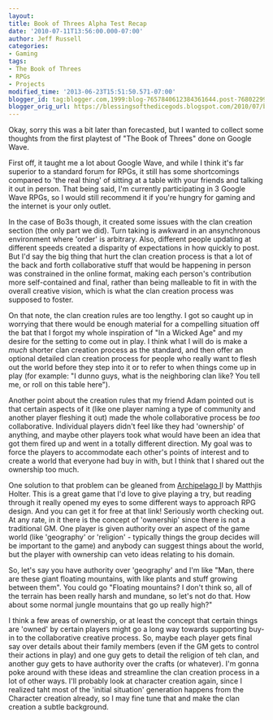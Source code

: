 ```yaml
---
layout:  
title: Book of Threes Alpha Test Recap
date: '2010-07-11T13:56:00.000-07:00'
author: Jeff Russell
categories:
- Gaming
tags:
- The Book of Threes
- RPGs
- Projects
modified_time: '2013-06-23T15:51:50.571-07:00'
blogger_id: tag:blogger.com,1999:blog-7657840612384361644.post-768022999185188196
blogger_orig_url: https://blessingsofthedicegods.blogspot.com/2010/07/book-of-threes-alpha-test-recap.html
---
```


Okay, sorry this was a bit later than forecasted, but I wanted to collect some thoughts from the first playtest of "The Book of Threes" done on Google Wave.  
  
First off, it taught me a lot about Google Wave, and while I think it's far superior to a standard forum for RPGs, it still has some shortcomings compared to 'the real thing' of sitting at a table with your friends and talking it out in person. That being said, I'm currently participating in 3 Google Wave RPGs, so I would still recommend it if you're hungry for gaming and the internet is your only outlet.  
  
In the case of Bo3s though, it created some issues with the clan creation section (the only part we did). Turn taking is awkward in an ansynchronous environment where 'order' is arbitrary. Also, different people updating at different speeds created a disparity of expectations in how quickly to post. But I'd say the big thing that hurt the clan creation process is that a lot of the back and forth collaborative stuff that would be happening in person was constrained in the online format, making each person's contribution more self-contained and final, rather than being malleable to fit in with the overall creative vision, which is what the clan creation process was supposed to foster.  
  
On that note, the clan creation rules are too lengthy. I got so caught up in worrying that there would be enough material for a compelling situation off the bat that I forgot my whole inspiration of "In a Wicked Age" and my desire for the setting to come out in play. I think what I will do is make a *much* shorter clan creation process as the standard, and then offer an optional detailed clan creation process for people who really want to flesh out the world before they step into it or to refer to when things come up in play (for example: "I dunno guys, what is the neighboring clan like? You tell me, or roll on this table here").  
  
Another point about the creation rules that my friend Adam pointed out is that certain aspects of it (like one player naming a type of community and another player fleshing it out) made the whole collaborative process be *too* collaborative. Individual players didn't feel like they had 'ownership' of anything, and maybe other players took what would have been an idea that got them fired up and went in a totally different direction. My goal was to force the players to accommodate each other's points of interest and to create a world that everyone had buy in with, but I think that I shared out the ownership too much.  
  
One solution to that problem can be gleaned from [Archipelago I](http://norwegianstyle.wordpress.com/2009/07/04/archipelago-ii/)I by Matthjis Holter. This is a great game that I'd love to give playing a try, but reading through it really opened my eyes to some different ways to approach RPG design. And you can get it for free at that link! Seriously worth checking out. At any rate, in it there is the concept of 'ownership' since there is not a traditional GM. One player is given authority over an aspect of the game world (like 'geography' or 'religion' - typically things the group decides will be important to the game) and anybody can suggest things about the world, but the player with ownership can veto ideas relating to his domain.  
  
So, let's say you have authority over 'geography' and I'm like "Man, there are these giant floating mountains, with like plants and stuff growing between them". You could go "Floating mountains? I don't think so, all of the terrain has been really harsh and mundane, so let's not do that. How about some normal jungle mountains that go up really high?"  
  
I think a few areas of ownership, or at least the concept that certain things are 'owned' by certain players might go a long way towards supporting buy-in to the collaborative creative process. So, maybe each player gets final say over details about their family members (even if the GM gets to control their actions in play) and one guy gets to detail the religion of teh clan, and another guy gets to have authority over the crafts (or whatever). I'm gonna poke around with these ideas and streamline the clan creation process in a lot of other ways. I'll probably look at character creation again, since I realized taht most of the 'initial situation' generation happens from the Character creation already, so I may fine tune that and make the clan creation a subtle background. 
